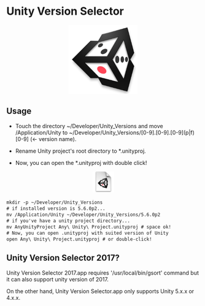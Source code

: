 # Unity Version Selector

<center><img src="img/Icon.png?raw=true" width="180px"></center>

## Usage

* Touch the directory ~/Developer/Unity_Versions and move /Application/Unity to ~/Developer/Unity_Versions/[0-9].[0-9].[0-9]\(p|f\)[0-9] \(<- version name\).
 
* Rename Unity project's root directory to *.unityproj.

* Now, you can open the *.unityproj with double click!
 
<center><img src="img/DocumentIcon.png?raw=true" width="55px"></center>

```
mkdir -p ~/Developer/Unity_Versions
# if installed version is 5.6.0p2...
mv /Application/Unity ~/Developer/Unity_Versions/5.6.0p2
# if you've have a unity project directory...
mv AnyUnityProject Any\ Unity\ Project.unityproj # space ok!
# Now, you can open .unityproj with suited version of Unity
open Any\ Unity\ Project.unityproj # or double-click!
```

## Unity Version Selector 2017?

Unity Version Selector 2017.app requires '/usr/local/bin/gsort' command but it can also support unity version of 2017.

On the other hand, Unity Version Selector.app only supports Unity 5.x.x or 4.x.x. 